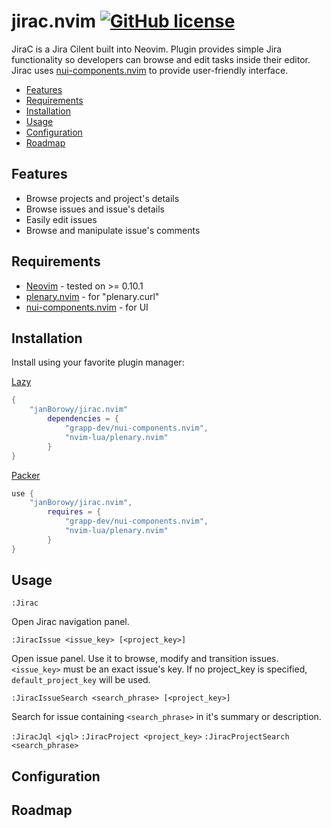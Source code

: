 # jirac.nvim [![GitHub license](https://img.shields.io/badge/license-MIT-blue.svg?style=flat-square)](https://github.com/your/your-project/blob/master/LICENSE)

JiraC is a Jira Cilent built into Neovim. Plugin provides simple Jira functionality so
developers can browse and edit tasks inside their editor. Jirac uses
[nui-components.nvim](https://github.com/grapp-dev/nui-components.nvim) to provide
user-friendly interface.

* [Features](#features)
* [Requirements](#requirements)
* [Installation](#installation)
* [Usage](#usage)
* [Configuration](#configuration)
* [Roadmap](#roadmap)


## <a name="features">Features</a>
* Browse projects and project's details
* Browse issues and issue's details
* Easily edit issues
* Browse and manipulate issue's comments

## <a name="requirements">Requirements</a>
* [Neovim](https://neovim.io/) - tested on >= 0.10.1
* [plenary.nvim](https://github.com/nvim-lua/plenary.nvim) - for "plenary.curl"
* [nui-components.nvim](https://github.com/grapp-dev/nui-components.nvim) - for UI

## <a name="installation">Installation</a>
Install using your favorite plugin manager:

[Lazy](https://github.com/folke/lazy.nvim)
```lua
{
    "janBorowy/jirac.nvim"
        dependencies = {
            "grapp-dev/nui-components.nvim",
            "nvim-lua/plenary.nvim"
        }
}
```

[Packer](https://github.com/wbthomason/packer.nvim)
```lua
use {
    "janBorowy/jirac.nvim",
        requires = {
            "grapp-dev/nui-components.nvim",
            "nvim-lua/plenary.nvim"
        }
}
```

## <a name="usage">Usage</a>

`:Jirac`

Open Jirac navigation panel.

`:JiracIssue <issue_key> [<project_key>]`

Open issue panel. Use it to browse, modify and transition issues.
`<issue_key>` must be an exact issue's key.
If no project_key is specified, `default_project_key` will be used.

`:JiracIssueSearch <search_phrase> [<project_key>]`

Search for issue containing `<search_phrase>` in it's summary or description.

`:JiracJql <jql>`
`:JiracProject <project_key>`
`:JiracProjectSearch <search_phrase>`

## <a name="configuration">Configuration</a>

## <a name="roadmap">Roadmap</a>
